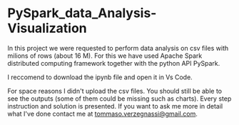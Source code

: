 # PySpark_data_Analysis-Visualization

In this project we were requested to perform data analysis on csv files with milions of rows (about 16 M). For this we have used Apache Spark distributed computing framework together with the python API PySpark.

I reccomend to download the ipynb file and open it in Vs Code. 

For space reasons I didn't upload the csv files. You should still be able to see the outputs (some of them could be missing such as charts). Every step instruction and solution is presented. If you want to ask me more in detail what I've done contact me at tommaso.verzegnassi@gmail.com. 
